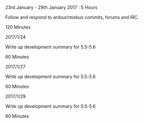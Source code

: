 23rd January - 29th January 2017 : 5 Hours

Follow and respond to ardour/mixbus commits, forums and IRC.

120 Minutes

2017/1/24

Write up development summary for 5.5-5.6

60 Minutes

2017/1/27

Write up development summary for 5.5-5.6

60 Minutes

2017/1/29

Write up development summary for 5.5-5.6

60 Minutes

